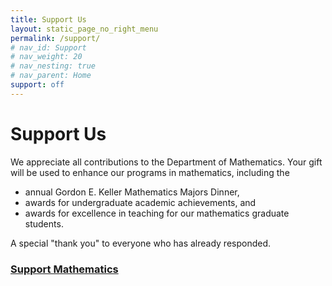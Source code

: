 ```yaml
---
title: Support Us
layout: static_page_no_right_menu
permalink: /support/
# nav_id: Support
# nav_weight: 20
# nav_nesting: true
# nav_parent: Home
support: off
---
```



# Support Us

We appreciate all contributions to the Department of Mathematics. Your gift will be used to enhance our programs in mathematics, including the

- annual Gordon E. Keller Mathematics Majors Dinner,
- awards for undergraduate academic achievements, and
- awards for excellence in teaching for our mathematics graduate students.

A special "thank you" to everyone who has already responded.

<h3 class="mt-5"><a href="https://www.givecampus.com/bs65zo">Support Mathematics</a></h3>
